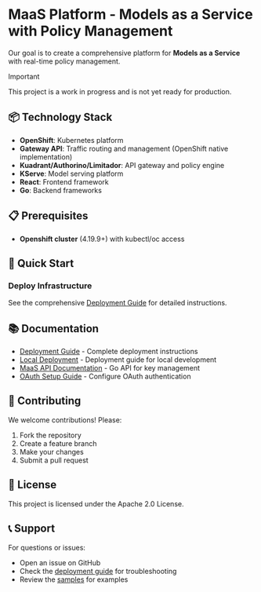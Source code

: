# MaaS Platform - Models as a Service with Policy Management

Our goal is to create a comprehensive platform for **Models as a Service** with real-time policy management.

> [!IMPORTANT]
> This project is a work in progress and is not yet ready for production.

## 📦 Technology Stack

- **OpenShift**: Kubernetes platform
- **Gateway API**: Traffic routing and management (OpenShift native implementation)
- **Kuadrant/Authorino/Limitador**: API gateway and policy engine
- **KServe**: Model serving platform
- **React**: Frontend framework
- **Go**: Backend frameworks

## 📋 Prerequisites

- **Openshift cluster** (4.19.9+) with kubectl/oc access

## 🚀 Quick Start

### Deploy Infrastructure

See the comprehensive [Deployment Guide](deployment/README.md) for detailed instructions.

## 📚 Documentation

- [Deployment Guide](deployment/README.md) - Complete deployment instructions
- [Local Deployment](docs/LOCAL_DEPLOYMENT.md) - Deployment guide for local development
- [MaaS API Documentation](maas-api/README.md) - Go API for key management
- [OAuth Setup Guide](docs/OAUTH_SETUP.md) - Configure OAuth authentication

## 🤝 Contributing

We welcome contributions! Please:
1. Fork the repository
2. Create a feature branch
3. Make your changes
4. Submit a pull request

## 📝 License

This project is licensed under the Apache 2.0 License.

## 📞 Support

For questions or issues:
- Open an issue on GitHub
- Check the [deployment guide](deployment/README.md) for troubleshooting
- Review the [samples](deployment/samples/models/) for examples
